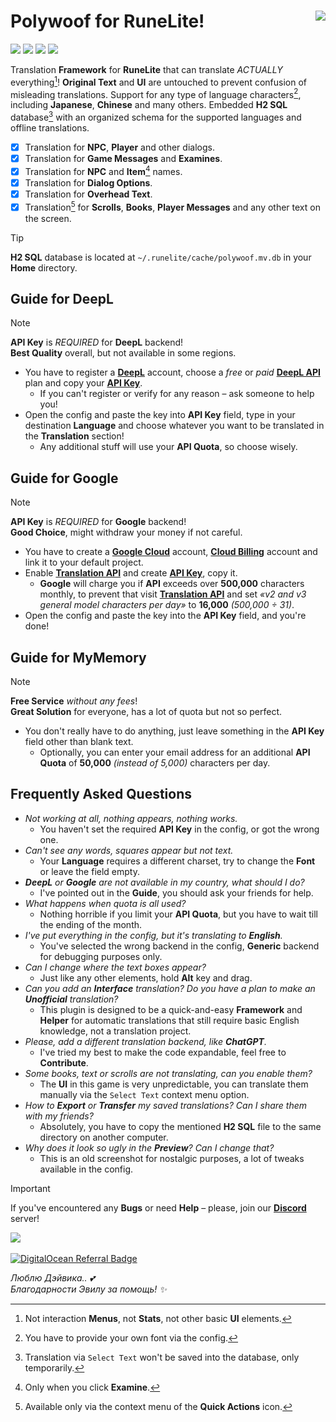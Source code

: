 # Polywoof for RuneLite\![<img align="right" height="192" src="https://user-images.githubusercontent.com/13049652/172053653-043b4dce-1bfb-46a5-82a6-d56fae313b9f.png">](icon.png)

[![](https://img.shields.io/endpoint?url=https://i.pluginhub.info/shields/rank/plugin/polywoof)](https://runelite.net/plugin-hub/show/polywoof)
[![](https://img.shields.io/endpoint?url=https://i.pluginhub.info/shields/installs/plugin/polywoof)](https://runelite.net/plugin-hub/show/polywoof)
[![](https://img.shields.io/discord/321345656184635402?label=Discord)](https://discord.gg/QbuVGMErrX)
[![](https://img.shields.io/github/stars/furfy/polywoof?style=social)](../..)

Translation **Framework** for **RuneLite** that can translate *ACTUALLY* everything[^1]!
**Original Text** and **UI** are untouched to prevent confusion of misleading translations.
Support for any type of language characters[^2], including **Japanese**, **Chinese** and many others.
Embedded **H2 SQL** database[^3] with an organized schema for the supported languages and offline translations.

- [x] Translation for **NPC**, **Player** and other dialogs.
- [x] Translation for **Game Messages** and **Examines**.
- [x] Translation for **NPC** and **Item**[^4] names.
- [x] Translation for **Dialog Options**.
- [x] Translation for **Overhead Text**.
- [x] Translation[^5] for **Scrolls**, **Books**, **Player Messages** and any other text on the screen.

[^1]: Not interaction **Menus**, not **Stats**, not other basic **UI** elements.
[^2]: You have to provide your own font via the config.
[^3]: Translation via `Select Text` won't be saved into the database, only temporarily.
[^4]: Only when you click **Examine**.
[^5]: Available only via the context menu of the **Quick Actions** icon.

> [!TIP]
> **H2 SQL** database is located at `~/.runelite/cache/polywoof.mv.db` in your **Home** directory.

## Guide for DeepL

> [!NOTE]
> **API Key** is _REQUIRED_ for **DeepL** backend!<br>
> **Best Quality** overall, but not available in some regions.

- You have to register a [**DeepL**](https://www.deepl.com/signup) account, choose a _free_ or _paid_ [**DeepL API**](https://www.deepl.com/ru/pro-api) plan and copy your [**API Key**](https://www.deepl.com/pro-account/summary).
	- If you can't register or verify for any reason – ask someone to help you!
- Open the config and paste the key into **API Key** field, type in your destination **Language** and choose whatever you want to be translated in the **Translation** section!
	- Any additional stuff will use your **API Quota**, so choose wisely.

## Guide for Google

> [!NOTE]
> **API Key** is _REQUIRED_ for **Google** backend!<br>
> **Good Choice**, might withdraw your money if not careful.

- You have to create a [**Google Cloud**](https://console.cloud.google.com/freetrial) account, [**Cloud Billing**](https://console.cloud.google.com/billing) account and link it to your default project.
- Enable [**Translation API**](https://console.cloud.google.com/flows/enableapi?apiid=translate.googleapis.com) and create [**API Key**](https://console.cloud.google.com/apis/credentials/key), copy it.
	- **Google** will charge you if **API** exceeds over **500,000** characters monthly, to prevent that visit [**Translation API**](https://console.cloud.google.com/apis/api/translate.googleapis.com/quotas) and set _«v2 and v3 general model characters per day»_ to **16,000** _(500,000 ÷ 31)_.
- Open the config and paste the key into the **API Key** field, and you're done!

## Guide for MyMemory

> [!NOTE]
> **Free Service** _without any fees_!<br>**Great Solution** for everyone, has a lot of quota but not so perfect.

- You don't really have to do anything, just leave something in the **API Key** field other than blank text.
	- Optionally, you can enter your email address for an additional **API Quota** of **50,000** _(instead of 5,000)_ characters per day.

## Frequently Asked Questions

- _Not working at all, nothing appears, nothing works._
	- You haven't set the required **API Key** in the config, or got the wrong one.
- _Can't see any words, squares appear but not text._
	- Your **Language** requires a different charset, try to change the **Font** or leave the field empty.
- _**DeepL** or **Google** are not available in my country, what should I do?_
	- I've pointed out in the **Guide**, you should ask your friends for help.
- _What happens when quota is all used?_
	- Nothing horrible if you limit your **API Quota**, but you have to wait till the ending of the month.
- _I've put everything in the config, but it's translating to **English**._
	- You've selected the wrong backend in the config, **Generic** backend for debugging purposes only.
- _Can I change where the text boxes appear?_
	- Just like any other elements, hold **Alt** key and drag.
- _Can you add an **Interface** translation? Do you have a plan to make an **Unofficial** translation?_
	- This plugin is designed to be a quick-and-easy **Framework** and **Helper** for automatic translations that still require basic English knowledge, not a translation project.
- _Please, add a different translation backend, like **ChatGPT**._
	- I've tried my best to make the code expandable, feel free to **Contribute**.
- _Some books, text or scrolls are not translating, can you enable them?_
	- The **UI** in this game is very unpredictable, you can translate them manually via the `Select Text` context menu option.
- _How to **Export** or **Transfer** my saved translations? Can I share them with my friends?_
	- Absolutely, you have to copy the mentioned **H2 SQL** file to the same directory on another computer.
- _Why does it look so ugly in the **Preview**? Can I change that?_
	- This is an old screenshot for nostalgic purposes, a lot of tweaks available in the config.

> [!IMPORTANT]
> If you've encountered any **Bugs** or need **Help** – please, join our **[Discord](https://furfy.github.io/invite)** server!

[![](https://user-images.githubusercontent.com/13049652/161437194-fca3d9c0-7226-40ed-9403-b4c01393f1af.png)](../..)

[![DigitalOcean Referral Badge](https://web-platforms.sfo2.digitaloceanspaces.com/WWW/Badge%203.svg)](https://www.digitalocean.com/?refcode=71af1247dfc7&utm_campaign=Referral_Invite&utm_medium=Referral_Program&utm_source=badge)

*Люблю Дэйвика.. 💕*<br>
*Благодарности Эвилу за помощь! ✨*
